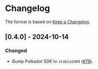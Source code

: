 # Changelog

The format is based on [Keep a Changelog].

[Keep a Changelog]: https://keepachangelog.com/en/1.1.0/

## [0.4.0] - 2024-10-14

### Changed

- Bump Polkadot SDK to `stable2409` ([#78](https://github.com/noirhq/noir/pull/78)).
